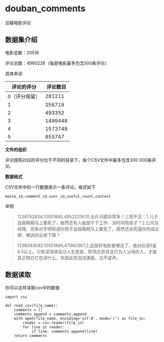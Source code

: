 # douban_comments
豆瓣电影评论

## 数据集介绍

电影总数：20516

评论总数：4960226（每部电影最多包含500条评论）

具体来说

| 评论的评分    | 评论数目 |
| ------------- | -------- |
| 0（评分保留） | 281211   |
| 1             | 256719   |
| 2             | 493352   |
| 3             | 1499448  |
| 4             | 1573749  |
| 5             | 855747   |

**文件的组织**

评论按照对应的评分位于不同的目录下，每个CSV文件中最多包含300 000条评论。

**数据格式**

CSV文件中的一行数据表示一条评论，格式如下

`movie_id,comment_id,user_id,useful_count,content`

举例

> 1236752834,10551890,49522216,10,全片问题非常多！三观不正：1.儿子血癌晚期马上要死了，居然还有人能放不下工作、没时间陪孩子？2.公司总经理、竞争对手明知道你孩子血癌晚期马上要死了，居然还会死逼你完成业绩、嘲讽你业绩下降？
>
> 1338593082,10551890,47960367,2,这部好电影被埋没了，绝对应该5星8.5以上。只有深深体会过人生悲哀、职场无奈并且已为人父母的人，才能真正明白它在讲什么，并因此而泪流满面，泣不成声。

## 数据读取

你可以这样读取csv中的数据

	import csv
	
	def read_csv(file_name):
	    comments = []
	    comments_append = comments.append
	    with open(file_name, encoding='utf-8', mode='r') as file_in:
	        reader = csv.reader(file_in)
	        for line in reader:
	            if line: comments_append(line)
	    return comments

